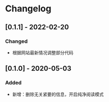 # Changelog

## [0.1.1] - 2022-02-20
### Changed
- 根据网站最新情况调整部分代码

## [0.1.0] - 2020-05-03
### Added
- 新增：删除无关紧要的信息，开启纯净阅读模式